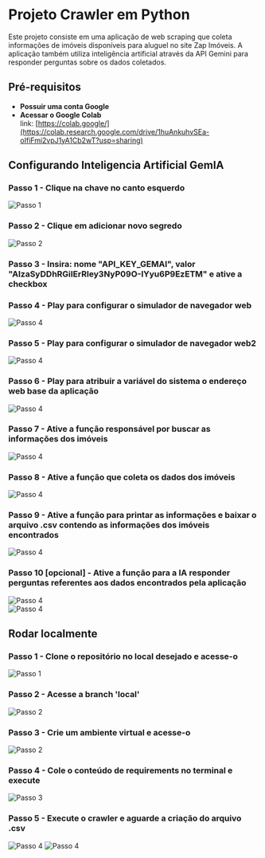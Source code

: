 # Projeto Crawler em Python

Este projeto consiste em uma aplicação de web scraping que coleta informações de imóveis disponíveis para aluguel no site Zap Imóveis. A aplicação também utiliza inteligência artificial através da API Gemini para responder perguntas sobre os dados coletados.

## Pré-requisitos

- **Possuir uma conta Google**
- **Acessar o Google Colab**  
  link: [https://colab.google/](https://colab.research.google.com/drive/1huAnkuhvSEa-oIfiFmi2vpJ1yA1Cb2wT?usp=sharing)

## Configurando Inteligencia Artificial GemIA

### Passo 1 - Clique na chave no canto esquerdo

![Passo 1](/src/img/1.png)

### Passo 2 - Clique em adicionar novo segredo

![Passo 2](/src/img/11.png)

### Passo 3 - Insira: nome "API_KEY_GEMAI", valor "AIzaSyDDhRGiIErRIey3NyP09O-IYyu6P9EzETM" e ative a checkbox

### Passo 4 - Play para configurar o simulador de navegador web

![Passo 4](/src/img/2222.png)

### Passo 5 - Play para configurar o simulador de navegador web2

![Passo 4](/src/img/22222.png)

### Passo 6 - Play para atribuir a variável do sistema o endereço web base da aplicação

![Passo 4](/src/img/222222.png)

### Passo 7 - Ative a função responsável por buscar as informações dos imóveis

![Passo 4](/src/img/2222222.png)

### Passo 8 - Ative a função que coleta os dados dos imóveis

![Passo 4](/src/img/22222222.png)

### Passo 9 - Ative a função para printar as informações e baixar o arquivo .csv contendo as informações dos imóveis encontrados

![Passo 4](/src/img/222222222.png)

### Passo 10 [opcional] - Ative a função para a IA responder perguntas referentes aos dados encontrados pela aplicação

![Passo 4](/src/img/2222222222.png)  
![Passo 4](/src/img/22222222222222.png)

## Rodar localmente

### Passo 1 - Clone o repositório no local desejado e acesse-o

![Passo 1](/src/img/3.png)

### Passo 2 - Acesse a branch 'local'

![Passo 2](/src/img/33.png)

### Passo 3 - Crie um ambiente virtual e acesse-o

![Passo 2](/src/img/333.png)

### Passo 4 - Cole o conteúdo de requirements no terminal e execute

![Passo 3](/src/img/3333.png)

### Passo 5 - Execute o crawler e aguarde a criação do arquivo .csv

![Passo 4](/src/img/33333.png)
![Passo 4](/src/img/333333.png)
